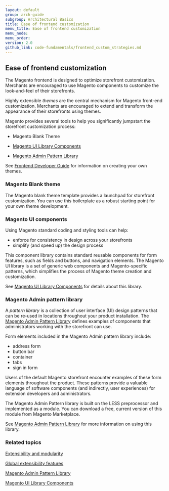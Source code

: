 ```yaml
---
layout: default
group: arch-guide
subgroup: Architectural Basics
title: Ease of frontend customization
menu_title: Ease of frontend customization 
menu_node: 
menu_order: 
version: 2.0
github_link: code-fundamentals/frontend_custom_strategies.md
---
```


<h2 id="m2arch-whatis-overview">Ease of frontend customization</h2>


The Magento frontend is designed to optimize storefront customization. Merchants are encouraged to use Magento components to customize the look-and-feel of their storefronts. 

Highly extensible <i>themes</i> are the central mechanism for Magento front-end customization. Merchants are encouraged to extend and transform the appearance of their storefronts using themes.

Magento provides several tools to help you significantly jumpstart the storefront customization process: 

* Magento Blank Theme

* <a href="{{page.baseurl}}ui-components/ui-component.html">Magento UI Library Components</a>

* <a href="{{page.baseurl}}pattern-library/bk-pattern.html">Magento Admin Pattern Library</a>



See <a href="{{page.baseurl}}frontend-dev-guide/bk-frontend-dev-guide.html">Frontend Developer Guide</a> for information on creating your own themes.  

 

<h3>Magento Blank theme</h3>
The Magento blank theme template provides a launchpad for storefront customization. You can use this boilerplate as a robust starting point for your own theme development. 


<h3>Magento UI components</h3>
Using Magento standard coding and styling tools can help: 

* enforce for consistency in design across your storefronts 
* simplify (and speed up) the design process

This component library contains standard reusable components for form features, such as fields and buttons, and navigation elements. The Magento UI library is a set of generic web components and Magento-specific patterns, which simplifies the process of Magento theme creation and customization.

See <a href="{{page.baseurl}}ui-components/ui-component.html">Magento UI Library Components</a> for details about this library. 

<h3>Magento Admin pattern library</h3>

A <i>pattern library</i> is a collection of user interface (UI) design patterns that can be re-used in locations throughout your product installation. The <a href="{{page.baseurl}}pattern-library/bk-pattern.html">Magento Admin Pattern Library</a> defines examples of components that administrators working with the storefront can use. 

Form elements included in the Magento Admin pattern library include:

* address form 
* button bar
* container
* tabs
* sign in form

Users of the default Magento storefront encounter examples of these form elements throughout the product. These patterns provide a valuable language of software components (and indirectly, user experiences) for extension developers and administrators.  


The Magento Admin Pattern library is built on the LESS preprocessor and implemented as a module. You can download a free, current version of this module from Magento Marketplace. 


See <a href="{{page.baseurl}}pattern-library/bk-pattern.html">Magento Admin Pattern Library</a> for more information on using this library. 


<h3 id="m2arch-related">Related topics</h3>

<a href="{{page.baseurl}}architecture/extensibility.html">Extensibility and modularity</a>

<a href="{{page.baseurl}}architecture/global_extensibility_features.html">Global extensibility features</a>

<a href="{{page.baseurl}}pattern-library/bk-pattern.html">Magento Admin Pattern Library</a>

<a href="{{page.baseurl}}ui-components/ui-component.html">Magento UI Library Components</a>





